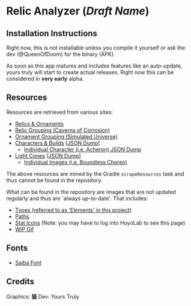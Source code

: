 # Relic Analyzer (*Draft Name*)

## Installation Instructions
Right now, this is not installable unless you compile it yourself
or ask the dev (@QueenOfDoom) for the binary (APK).

As soon as this app matures and includes features like an auto-update,
yours truly will start to create actual releases.
Right now this can be considered in **very early** alpha.

## Resources
Resources are retrieved from various sites:
- [Relics & Ornaments](https://www.mobilemeta.gg/honkai-starrail/database/relic)
- [Relic Grouping (Caverns of Corrosion)](https://honkai-star-rail.fandom.com/wiki/Cavern_of_Corrosion)
- [Ornament Grouping (Simulated Universe)](https://honkai-star-rail.fandom.com/wiki/Simulated_Universe/Worlds)
- [Characters & Builds](https://www.prydwen.gg/star-rail/characters/) [[JSON Dump](https://www.prydwen.gg/page-data/star-rail/characters/page-data.json)]
  - [Individual Character (i.e. Acheron) JSON Dump](https://www.prydwen.gg/page-data/star-rail/characters/acheron/page-data.json)
- [Light Cones](https://www.prydwen.gg/star-rail/light-cones) [[JSON Dump](https://www.prydwen.gg/page-data/star-rail/light-cones/page-data.json)]
  - [Individual Images (i.e. Boundless Choreo)](https://honkai-star-rail.fandom.com/wiki/Boundless_Choreo)

The above resources are mined by the Gradle `scrapeResources` task and thus cannot
be found in the repository.

What can be found in the repository are images that are not updated regularly and thus
are 'always up-to-date'.
That includes:
- [Types (referred to as 'Elements' in this project)](https://honkai-star-rail.fandom.com/wiki/Type)
- [Paths](https://honkai-star-rail.fandom.com/wiki/Path)
- [Stat Icons](https://act.hoyolab.com/app/community-game-records-sea/rpg/index.html) (Note: you may have to log into HoyoLab to see this page)
- [WIP Gif](https://github.com/duiqt/herta_kuru/blob/59f40822ad8862d2a1487a41a27d32bb538d5326/static/img/hertaa_github.gif)

## Fonts
- [Saiba Font](https://github.com/YuurinBee/SAIBA-45)

## Credits
Graphics: **猫**
Dev: Yours Truly